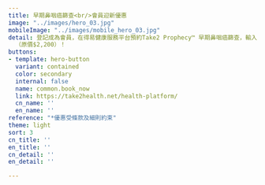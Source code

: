 ```yaml
---
title: 早期鼻咽癌篩查<br/>會員迎新優惠
image: "../images/hero_03.jpg"
mobileImage: "../images/mobile_hero_03.jpg"
detail: 登記成為會員，在得易健康服務平台預約Take2 Prophecy™ 早期鼻咽癌篩查，輸入迎新優惠碼<strong>「NEW330」</strong>，即可享會員價$1,870*
  （原價$2,200）！
buttons:
- template: hero-button
  variant: contained
  color: secondary
  internal: false
  name: common.book_now
  link: https://take2health.net/health-platform/
  cn_name: ''
  en_name: ''
reference: "*優惠受條款及細則約束"
theme: light
sort: 3
cn_title: ''
en_title: ''
cn_detail: ''
en_detail: ''

---
```

